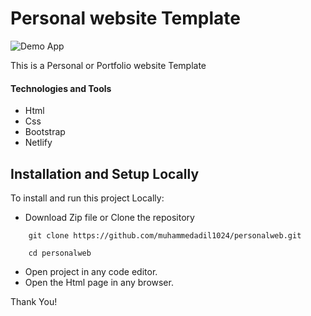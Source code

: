 # Personal website Template

![Demo App](/images/demo-personalweb.png)

This is a Personal or Portfolio website Template

#### Technologies and Tools

- Html
- Css
- Bootstrap
- Netlify

## Installation and Setup Locally

To install and run this project Locally: 

* Download Zip file or Clone the repository
```shell
    git clone https://github.com/muhammedadil1024/personalweb.git
```
```shell
    cd personalweb
```
* Open project in any code editor.
* Open the Html page in any browser.

Thank You!
